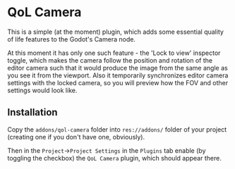 # QoL Camera
This is a simple (at the moment) plugin, which adds some essential quality of life features to the Godot's Camera node.

At this moment it has only one such feature - the 'Lock to view' inspector toggle, which makes the camera follow the position and rotation of the editor camera such that it would produce the image from the same angle as you see it from the viewport. Also it temporarily synchronizes editor camera settings with the locked camera, so you will preview how the FOV and other settings would look like.

## Installation
Copy the `addons/qol-camera` folder into `res://addons/` folder of your project (creating one if you don't have one, obviously).

Then in the `Project`->`Project Settings` in the `Plugins` tab enable (by toggling the checkbox) the `QoL Camera` plugin, which should appear there.

